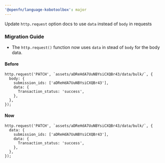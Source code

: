 ```yaml
---
'@openfn/language-kobotoolbox': major
---
```


Update `http.request` option docs to use `data` instead of `body` in requests


### Migration Guide
- The `http.request()` function now uses `data` in stead of `body` for the body data.

#### Before 

```
http.request('PATCH', `assets/aDReHdA7UuNBYsiCXQBr43/data/bulk/`, {
  body: {
    submission_ids: ['aDReHdA7UuNBYsiCXQBr43'],
    data: {
      Transaction_status: 'success',
    },
  },
});

```

#### Now

```
http.request('PATCH', `assets/aDReHdA7UuNBYsiCXQBr43/data/bulk/`, {
  data: {
    submission_ids: ['aDReHdA7UuNBYsiCXQBr43'],
    data: {
      Transaction_status: 'success',
    },
  },
});

```

